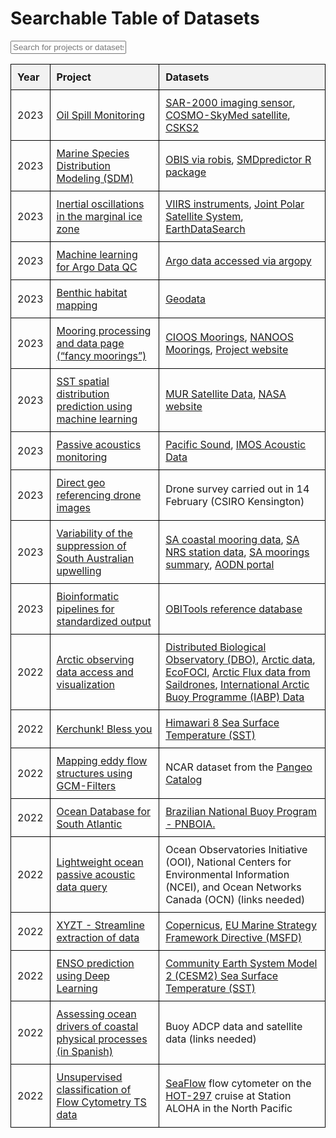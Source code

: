 # Searchable Table of Datasets


<script>
function myFunction() {
  var input, filter, table, tr, td, i, j, txtValue;
  input = document.getElementById("myInput");
  filter = input.value.toUpperCase();
  table = document.getElementById("myTable");
  tr = table.getElementsByTagName("tr");
  for (i = 1; i < tr.length; i++) { // Start from 1 to skip the header row
    tr[i].style.display = "none"; // Hide all rows initially
    td = tr[i].getElementsByTagName("td");
    for (j = 0; j < td.length; j++) { // Loop through all cells in the row
      if (td[j]) {
        txtValue = td[j].textContent || td[j].innerText;
        if (txtValue.toUpperCase().indexOf(filter) > -1) {
          tr[i].style.display = ""; // Show row if any cell matches
          break; // Stop checking once a match is found
        }
      }
    }
  }
}
</script>

<input type="text" id="myInput" onkeyup="myFunction()" placeholder="Search for projects or datasets..." title="Type in a name">

<style>
#myTable {
  width: 100%;
  border-collapse: collapse;
}

#myTable th, #myTable td {
  border: 1px solid black;
  padding: 10px;
  text-align: left;
}

#myTable th {
  background-color: #f2f2f2;
}
</style>

<table id="myTable">
  <thead>
    <tr>
    <!-- Table headings go here: -->
      <th>Year</th>
      <th>Project</th>
      <th>Datasets</th>
    </tr>
  </thead>
  <tbody>
  <!-- Each table row will look like this: -->
    <tr>
        <td>2023</td>
      <td><a href="https://github.com/oceanhackweek/ohw23_proj_oil" target="_blank">Oil Spill Monitoring</a></td>
      <td>
        <a href="https://space.oscar.wmo.int/instruments/view/sar_2000" target="_blank">SAR-2000 imaging sensor</a>,
        <a href="https://earth.esa.int/eogateway/missions/cosmo-skymed" target="_blank">COSMO-SkyMed satellite</a>,
        <a href="https://space.oscar.wmo.int/satellites/view/csk_2" target="_blank">CSKS2</a>
      </td>
    </tr>
    <tr>
        <td>2023</td>
      <td><a href="https://github.com/oceanhackweek/tutorials_marine_sdm" target="_blank">Marine Species Distribution Modeling (SDM)</a></td>
      <td>
        <a href="https://oceanhackweek.org/tutorials_marine_sdm/" target="_blank">OBIS via robis</a>,
        <a href="https://oceanhackweek.org/tutorials_marine_sdm/" target="_blank">SMDpredictor R package</a>
      </td>
    </tr>
    <tr>
      <td>2023</td>
      <td><a href="https://github.com/oceanhackweek/ohw23_proj_sea_ice_oscillations" target="_blank">Inertial oscillations in the marginal ice zone</a></td>
      <td>
        <a href="https://lpdaac.usgs.gov/data/get-started-data/collection-overview/missions/s-npp-nasa-viirs-overview/" target="_blank">VIIRS instruments</a>,
        <a href="https://www.nesdis.noaa.gov/our-satellites/currently-flying/joint-polar-satellite-system" target="_blank">Joint Polar Satellite System</a>,
        <a href="https://search.earthdata.nasa.gov/search" target="_blank">EarthDataSearch</a>
      </td>
    </tr>
    <tr>
      <td>2023</td>
      <td><a href="https://github.com/oceanhackweek/ohw23_proj_argo_ml" target="_blank">Machine learning for Argo Data QC</a></td>
      <td><a href="https://argopy.readthedocs.io/" target="_blank">Argo data accessed via argopy</a></td>
    </tr>
    <tr>
      <td>2023</td>
      <td><a href="https://github.com/oceanhackweek/ohw23-proj-habitatmapping" target="_blank">Benthic habitat mapping</a></td>
      <td>
        <a href="https://github.com/oceanhackweek/ohw23-proj-habitatmapping/blob/main/Download%20data.ipynb" target="_blank">Geodata</a>
      </td>
    </tr>
    <tr>
      <td>2023</td>
      <td><a href="https://github.com/oceanhackweek/ohw23_proj_fancymoorings" target="_blank">Mooring processing and data page (“fancy moorings”)</a></td>
      <td>
        <a href="https://catalogue.cioospacific.ca/dataset/ca-cioos_82656721-88e6-4543-90f1-edc35c0f42c9" target="_blank">CIOOS Moorings</a>,
        <a href="https://nwem.apl.washington.edu/erddap/index.html" target="_blank">NANOOS Moorings</a>,
        <a href="https://oceanhackweek.org/ohw23_proj_fancymoorings/" target="_blank">Project website</a>
      </td>
    </tr>
    <tr>
      <td>2023</td>
      <td><a href="https://github.com/oceanhackweek/ohw23_proj_sst" target="_blank">SST spatial distribution prediction using machine learning</a></td>
      <td>
        <a href="https://podaac.jpl.nasa.gov/dataset/MUR-JPL-L4-GLOB-v4.1" target="_blank">MUR Satellite Data</a>,
        <a href="https://podaac.jpl.nasa.gov/dataset/MUR-JPL-L4-GLOB-v4.1" target="_blank">NASA website</a>
      </td>
    </tr>
    <tr>
      <td>2023</td>
      <td><a href="https://github.com/oceanhackweek/ohw23-proj-pamproject" target="_blank">Passive acoustics monitoring</a></td>
      <td>
        <a href="https://registry.opendata.aws/pacific-sound/" target="_blank">Pacific Sound</a>,
        <a href="https://catalogue-imos.aodn.org.au/geonetwork/srv/eng/catalog.search#/metadata/e850651b-d65d-495b-8182-5dde35919616" target="_blank">IMOS Acoustic Data</a>
      </td>
    </tr>
    <tr>
      <td>2023</td>
      <td><a href="https://github.com/oceanhackweek/ohw23_proj_drone_georef" target="_blank">Direct geo referencing drone images</a></td>
      <td>Drone survey carried out in 14 February (CSIRO Kensington)</td>
    </tr>
    <tr>
      <td>2023</td>
      <td><a href="https://github.com/oceanhackweek/ohw23_proj_SAupwelling" target="_blank">Variability of the suppression of South Australian upwelling</a></td>
      <td>
        <a href="http://imos-data.s3-website-ap-southeast-2.amazonaws.com/?prefix=IMOS/ANMN/SA/" target="_blank">SA coastal mooring data</a>,
        <a href="http://imos-data.s3-website-ap-southeast-2.amazonaws.com/?prefix=IMOS/ANMN/NRS/NRSKAI/" target="_blank">SA NRS station data</a>,
        <a href="https://imos.org.au/facilities/nationalmooringnetwork/samoorings" target="_blank">SA moorings summary</a>,
        <a href="https://portal.aodn.org.au/search" target="_blank">AODN portal</a>
      </td>
    </tr>
    <tr>
      <td>2023</td>
      <td><a href="https://github.com/oceanhackweek/ohw23_proj_amplicon" target="_blank">Bioinformatic pipelines for standardized output</a></td>
      <td>
        <a href="https://pythonhosted.org/OBITools/wolves.html" target="_blank">OBITools reference database</a>
      </td>
    </tr>
    <tr>
      <td>2022</td>
      <td><a href="https://github.com/oceanhackweek/ohw22-proj-arcticdata" target="_blank">Arctic observing data access and visualization</a></td>
      <td>
        <a href="https://www.pmel.noaa.gov/dbo/" target="_blank">Distributed Biological Observatory (DBO)</a>,
        <a href="https://arcticdata.io/catalog/data" target="_blank">Arctic data</a>,
        <a href="https://www.ecofoci.noaa.gov/data-links" target="_blank">EcoFOCI</a>,
        <a href="https://data.pmel.noaa.gov/pmel/erddap/search/index.html?page=1&itemsPerPage=1000&searchFor=Arctic+Flux+Data" target="_blank">Arctic Flux data from Saildrones</a>,
        <a href="https://iabp.apl.uw.edu/" target="_blank">International Arctic Buoy Programme (IABP) Data</a>
      </td>
    </tr>
    <tr>
      <td>2022</td>
      <td><a href="https://github.com/oceanhackweek/ohw22-proj-kerchunk" target="_blank">Kerchunk! Bless you</a></td>
      <td>
        <a href="https://registry.opendata.aws/noaa-himawari/" target="_blank">Himawari 8 Sea Surface Temperature (SST)</a>
      </td>
    </tr>
    <tr>
      <td>2022</td>
      <td><a href="https://github.com/oceanhackweek/ohw22-proj-gcmfilters" target="_blank">Mapping eddy flow structures using GCM-Filters</a></td>
      <td>
        NCAR dataset from the <a href="https://catalog.pangeo.io/" target="_blank">Pangeo Catalog</a>
      </td>
    </tr>
    <tr>
      <td>2022</td>
      <td><a href="https://github.com/oceanhackweek/ohw22-proj_SA_ocean_db" target="_blank">Ocean Database for South Atlantic</a></td>
      <td>
        <a href="https://www.marinha.mil.br/chm/dados-do-goos-brasil/pnboia" target="_blank">Brazilian National Buoy Program - PNBOIA.</a>
      </td>
    </tr>
    <tr>
      <td>2022</td>
      <td><a href="https://github.com/oceanhackweek/ohw22-proj-passive-acoustics-data-query" target="_blank">Lightweight ocean passive acoustic data query</a></td>
      <td>
      Ocean Observatories Initiative (OOI), National Centers for Environmental Information (NCEI), and Ocean Networks Canada (OCN) (links needed)
        <!-- <a href="DATASET LINK" target="_blank">DATASET NAME</a> -->
      </td>
    </tr>
    <tr>
      <td>2022</td>
      <td><a href="https://github.com/oceanhackweek/ohw22-proj-xyzt" target="_blank">XYZT - Streamline extraction of data</a></td>
      <td>
        <a href="https://marine.copernicus.eu/" target="_blank">Copernicus</a>,
        <a href="https://research-and-innovation.ec.europa.eu/research-area/environment/oceans-and-seas/eu-marine-strategy-framework-directive_en" target="_blank">EU Marine Strategy Framework Directive (MSFD)</a>
      </td>
    </tr>
    <tr>
      <td>2022</td>
      <td><a href="https://github.com/oceanhackweek/ohw22-proj-ENSO_Prediction" target="_blank">ENSO prediction using Deep Learning</a></td>
      <td>
        <a href="https://www.cesm.ucar.edu/models/cesm2" target="_blank">Community Earth System Model 2 (CESM2) Sea Surface Temperature (SST)</a>
      </td>
    </tr>
    <tr>
      <td>2022</td>
      <td><a href="https://github.com/oceanhackweek/ohw22-proj-oleaje-costeros" target="_blank">Assessing ocean drivers of coastal physical processes (in Spanish)</a></td>
      <td>
        Buoy ADCP data and satellite data (links needed)
        <!-- <a href="DATASET LINK" target="_blank">DATASET NAME</a> -->
      </td>
    </tr>
    <tr>
      <td>2022</td>
      <td><a href="https://github.com/oceanhackweek/ohw22-proj-flow-cytometry" target="_blank">Unsupervised classification of Flow Cytometry TS data</a></td>
      <td>
        <a href="https://seaflow.netlify.app/" target="_blank"> SeaFlow</a> flow cytometer on the <a href="https://hahana.soest.hawaii.edu/hot/" target="_blank"> HOT-297</a> cruise at Station ALOHA in the North Pacific
      </td>
    </tr>
  </tbody>
</table>
